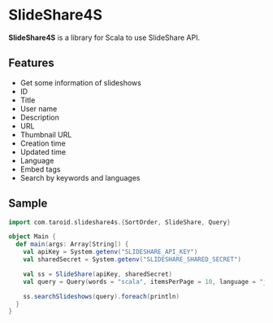# SlideShare4S

**SlideShare4S** is a library for Scala to use SlideShare API.

## Features

* Get some information of slideshows
 * ID
 * Title
 * User name
 * Description
 * URL
 * Thumbnail URL
 * Creation time
 * Updated time
 * Language
 * Embed tags
* Search by keywords and languages

## Sample

```Scala
import com.taroid.slideshare4s.{SortOrder, SlideShare, Query}

object Main {
  def main(args: Array[String]) {
    val apiKey = System.getenv("SLIDESHARE_API_KEY")
    val sharedSecret = System.getenv("SLIDESHARE_SHARED_SECRET")

    val ss = SlideShare(apiKey, sharedSecret)
    val query = Query(words = "scala", itemsPerPage = 10, language = "ja", sortOrder = SortOrder.LATEST)

    ss.searchSlideshows(query).foreach(println)
  }
}
```